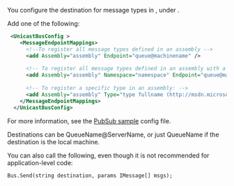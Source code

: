 <!--
title: "How to Specify to Which Destination a Message Is Sent?"
tags: ""
summary: "You configure the destination for message types in <unicastbusconfig>, under <messageendpointmappings>."
-->

You configure the destination for message types in <unicastbusconfig>, under <messageendpointmappings>.

Add one of the following:


```XML
 <UnicastBusConfig >
    <MessageEndpointMappings>
      <!--To register all message types defined in an assembly -->
      <add Assembly="assembly" Endpoint="queue@machinename" />
      
      <!-- To register all message types defined in an assembly with a specific namespace (it does not include sub namespaces): -->
      <add Assembly="assembly" Namespace="namespace" Endpoint="queue@machinename" />
      
      <!-- To register a specific type in an assembly: -->
      <add Assembly="assembly" Type="type fullname (http://msdn.microsoft.com/en-us/library/system.type.fullname.aspx)" Endpoint="queue@machinename" />
    </MessageEndpointMappings>
  </UnicastBusConfig>
```

 For more information, see the [PubSub sample](https://github.com/NServiceBus/NServiceBus/tree/master/Samples/PubSub) config file.

Destinations can be QueueName@ServerName, or just QueueName if the destination is the local machine.

You can also call the following, even though it is not recommended for application-level code:

    Bus.Send(string destination, params IMessage[] msgs);

